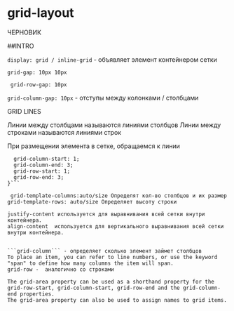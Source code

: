 # grid-layout
ЧЕРНОВИК

##INTRO

```display: grid / inline-grid``` - объявляет элемент контейнером сетки

```grid-gap: 10px 10px```

  ``` grid-row-gap: 10px```
  
   ```grid-column-gap: 10px``` - отступы между колонками / столбцами

GRID LINES

Линии между столбцами называются линиями столбцов
Линии между строками называются линиями строк

При размещении элемента в сетке, обращаемся к линии

``` selector {
  grid-column-start: 1;
  grid-column-end: 3;
  grid-row-start: 1;
  grid-row-end: 3;
}```

 grid-template-columns:auto/size Определят кол-во столбцов и их размер
grid-template-rows: auto/size Определяет высоту строки

justify-content используется для выравнивания всей сетки внутри контейнера.
align-content  используется для вертикального выравнивания всей сетки внутри контейнера.


```grid-column``` - определяет сколько элемент займет столбцов
To place an item, you can refer to line numbers, or use the keyword "span" to define how many columns the item will span.
grid-row -  аналогично со строками

The grid-area property can be used as a shorthand property for the grid-row-start, grid-column-start, grid-row-end and the grid-column-end properties.
The grid-area property can also be used to assign names to grid items.
